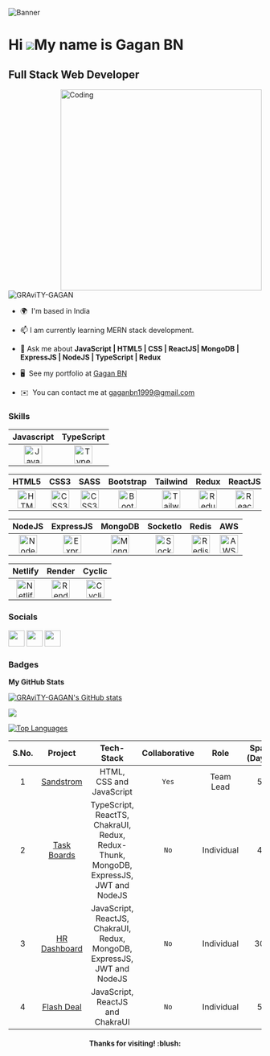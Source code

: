 ![Banner](https://github.com/GRAviTY-GAGAN/GRAviTY-GAGAN/assets/68629598/39224878-224f-47f5-acce-6cd519f00efa)

# Hi ![](https://user-images.githubusercontent.com/18350557/176309783-0785949b-9127-417c-8b55-ab5a4333674e.gif)My name is Gagan BN

## Full Stack Web Developer

<img align="right" alt="Coding" width="400" src="https://cdn.dribbble.com/users/1593595/screenshots/5725252/media/e9f9ea5544e27c43d88ba9945eb9403a.jpg?resize=1000x750&vertical=center">

<p align="left"> <img src="https://komarev.com/ghpvc/?username=GRAviTY-GAGAN&label=Profile%20views&color=0e75b6&style=flat" alt="GRAviTY-GAGAN" /> </p>

- 🌍  I'm based in India

- 📫 I am currently learning MERN stack development.
- 💬 Ask me about **JavaScript | HTML5 | CSS | ReactJS| MongoDB | ExpressJS | NodeJS | TypeScript | Redux**
- 🖥️  See my portfolio at [Gagan BN](https://gravity-gagan.netlify.app/)
- ✉️  You can contact me at [gaganbn1999@gmail.com](mailto:gaganbn1999@gmail.com)

### Skills

|                                                                                                                                  Javascript                                                                                                                                   |                                                                                                                      TypeScript                                                                                                                       |
| :---------------------------------------------------------------------------------------------------------------------------------------------------------------------------------------------------------------------------------------------------------------------------: | :---------------------------------------------------------------------------------------------------------------------------------------------------------------------------------------------------------------------------------------------------: |
| <a href="https://developer.mozilla.org/en-US/docs/Web/JavaScript" target="_blank" rel="noreferrer"><img src="https://raw.githubusercontent.com/danielcranney/readme-generator/main/public/icons/skills/javascript-colored.svg" width="36" height="36" alt="JavaScript" /></a> | <a href="https://www.typescriptlang.org/" target="_blank" rel="noreferrer"><img src="https://raw.githubusercontent.com/danielcranney/readme-generator/main/public/icons/skills/typescript-colored.svg" width="36" height="36" alt="TypeScript" /></a> |

|                                                                                                                                HTML5                                                                                                                                |                                                                                                                   CSS3                                                                                                                   |                                                                                                                   SASS                                                                                                                   |                                                                                                                   Bootstrap                                                                                                                   |                                                                                                                     Tailwind                                                                                                                     |                                                                                                               Redux                                                                                                               |                                                                                                             ReactJS                                                                                                              |                                                                                                               NextJS                                                                                                               |                                                                                              Angular                                                                                              |
| :-----------------------------------------------------------------------------------------------------------------------------------------------------------------------------------------------------------------------------------------------------------------: | :--------------------------------------------------------------------------------------------------------------------------------------------------------------------------------------------------------------------------------------: | :--------------------------------------------------------------------------------------------------------------------------------------------------------------------------------------------------------------------------------------: | :-------------------------------------------------------------------------------------------------------------------------------------------------------------------------------------------------------------------------------------------: | :----------------------------------------------------------------------------------------------------------------------------------------------------------------------------------------------------------------------------------------------: | :-------------------------------------------------------------------------------------------------------------------------------------------------------------------------------------------------------------------------------: | :------------------------------------------------------------------------------------------------------------------------------------------------------------------------------------------------------------------------------: | :--------------------------------------------------------------------------------------------------------------------------------------------------------------------------------------------------------------------------------: | :-----------------------------------------------------------------------------------------------------------------------------------------------------------------------------------------------: |
| <a href="https://developer.mozilla.org/en-US/docs/Glossary/HTML5" target="_blank" rel="noreferrer"><img src="https://raw.githubusercontent.com/danielcranney/readme-generator/main/public/icons/skills/html5-colored.svg" width="36" height="36" alt="HTML5" /></a> | <a href="https://www.w3.org/TR/CSS/#css" target="_blank" rel="noreferrer"><img src="https://raw.githubusercontent.com/danielcranney/readme-generator/main/public/icons/skills/css3-colored.svg" width="36" height="36" alt="CSS3" /></a> | <a href="https://www.w3.org/TR/CSS/#css" target="_blank" rel="noreferrer"><img src="https://raw.githubusercontent.com/danielcranney/readme-generator/main/public/icons/skills/sass-colored.svg" width="36" height="36" alt="CSS3" /></a> | <a href="https://getbootstrap.com/" target="_blank" rel="noreferrer"><img src="https://raw.githubusercontent.com/danielcranney/readme-generator/main/public/icons/skills/bootstrap-colored.svg" width="36" height="36" alt="Bootstrap" /></a> | <a href="https://tailwindcss.com/" target="_blank" rel="noreferrer"><img src="https://raw.githubusercontent.com/danielcranney/readme-generator/main/public/icons/skills/tailwindcss-colored.svg" width="36" height="36" alt="TailwindCSS" /></a> | <a href="https://redux.js.org/" target="_blank" rel="noreferrer"><img src="https://raw.githubusercontent.com/danielcranney/readme-generator/main/public/icons/skills/redux-colored.svg" width="36" height="36" alt="Redux" /></a> | <a href="https://reactjs.org/" target="_blank" rel="noreferrer"><img src="https://raw.githubusercontent.com/danielcranney/readme-generator/main/public/icons/skills/react-colored.svg" width="36" height="36" alt="React" /></a> | <a href="https://nextjs.org/" target="_blank" rel="noreferrer"><img src="https://raw.githubusercontent.com/danielcranney/readme-generator/main/public/icons/skills/nextjs-colored.svg" width="36" height="36" alt="Next.js" /></a> | <a href="https://angular.io/" target="_blank" rel="noreferrer"><img src="https://seeklogo.com/images/A/angular-icon-logo-5FC0C40EAC-seeklogo.com.png" width="36" height="36" alt="Angular" /></a> |

|                                                                                                                NodeJS                                                                                                                |                                                                                                               ExpressJS                                                                                                                |                                                                                                                 MongoDB                                                                                                                  |                                                                                     SocketIo                                                                                      |                                                                                                                                       Redis                                                                                                                                        |                                                                                                               AWS                                                                                                               |
| :----------------------------------------------------------------------------------------------------------------------------------------------------------------------------------------------------------------------------------: | :------------------------------------------------------------------------------------------------------------------------------------------------------------------------------------------------------------------------------------: | :--------------------------------------------------------------------------------------------------------------------------------------------------------------------------------------------------------------------------------------: | :-------------------------------------------------------------------------------------------------------------------------------------------------------------------------------: | :--------------------------------------------------------------------------------------------------------------------------------------------------------------------------------------------------------------------------------------------------------------------------------: | :-----------------------------------------------------------------------------------------------------------------------------------------------------------------------------------------------------------------------------: |
| <a href="https://nodejs.org/en/" target="_blank" rel="noreferrer"><img src="https://raw.githubusercontent.com/danielcranney/readme-generator/main/public/icons/skills/nodejs-colored.svg" width="36" height="36" alt="NodeJS" /></a> | <a href="https://expressjs.com/" target="_blank" rel="noreferrer"><img src="https://raw.githubusercontent.com/danielcranney/readme-generator/main/public/icons/skills/express-colored.svg" width="36" height="36" alt="Express" /></a> | <a href="https://www.mongodb.com/" target="_blank" rel="noreferrer"><img src="https://raw.githubusercontent.com/danielcranney/readme-generator/main/public/icons/skills/mongodb-colored.svg" width="36" height="36" alt="MongoDB" /></a> | <a href="https://socket.io/" target="_blank" rel="noreferrer"><img src="https://avatars.githubusercontent.com/u/10566080?s=280&v=4" width="36" height="36" alt="Socket.IO" /></a> | <a href="https://redis.io/" target="_blank" rel="noreferrer"><img src="https://www.zdnet.com/a/img/resize/ea56feddb9aed4bc4af6b9e693ef4b40592b6f15/2020/05/11/f9afed5d-33cd-438f-ba73-31b31abba8e1/redis-logo-2.png?auto=webp&width=740" width="36" height="36" alt="Redis" /></a> | <a href="https://aws.amazon.com/" target="_blank" rel="noreferrer"><img src="https://raw.githubusercontent.com/danielcranney/readme-generator/main/public/icons/skills/aws-colored.svg" width="36" height="36" alt="AWS" /></a> |

|                                                                                      Netlify                                                                                      |                                                                                                              Render                                                                                                               |                                                                                Cyclic                                                                                 |
| :-------------------------------------------------------------------------------------------------------------------------------------------------------------------------------: | :-------------------------------------------------------------------------------------------------------------------------------------------------------------------------------------------------------------------------------: | :-------------------------------------------------------------------------------------------------------------------------------------------------------------------: |
| <a href="https://www.netlify.com/" target="_blank" rel="noreferrer"><img src="https://www.netlify.com/v3/img/components/logomark.png" width="36" height="36" alt="Netlify" /></a> | <a href="https://render.com/" target="_blank" rel="noreferrer"><img src="https://raw.githubusercontent.com/danielcranney/readme-generator/main/public/icons/skills/render-colored.svg" width="36" height="36" alt="Render" /></a> | <a href="https://www.cyclic.sh/" target="_blank" rel="noreferrer"><img src="https://www.cyclic.sh/_nuxt/image/08edf6.webp" width="36" height="36" alt="Cyclic" /></a> |

### Socials

<p align="left"> <a href="https://www.github.com/GRAviTY-GAGAN" target="_blank" rel="noreferrer"><img src="https://raw.githubusercontent.com/danielcranney/readme-generator/main/public/icons/socials/github.svg" width="32" height="32" /></a> <a href="https://gagan-bn.hashnode.dev" target="_blank" rel="noreferrer"><img src="https://raw.githubusercontent.com/danielcranney/readme-generator/main/public/icons/socials/hashnode.svg" width="32" height="32" /></a> <a href="https://www.linkedin.com/in/gagan-bn/" target="_blank" rel="noreferrer"><img src="https://raw.githubusercontent.com/danielcranney/readme-generator/main/public/icons/socials/linkedin.svg" width="32" height="32" /></a></p>

### Badges

<b>My GitHub Stats</b>

<a href="http://www.github.com/GRAviTY-GAGAN"><img src="https://github-readme-stats.vercel.app/api?username=GRAviTY-GAGAN&show_icons=true&hide=&count_private=true&title_color=0891b2&text_color=ffffff&icon_color=0891b2&bg_color=000000&hide_border=true&show_icons=true" alt="GRAviTY-GAGAN's GitHub stats" /></a>

<a href="http://www.github.com/GRAviTY-GAGAN"><img src="https://github-readme-streak-stats.herokuapp.com/?user=GRAviTY-GAGAN&stroke=ffffff&background=000000&ring=0891b2&fire=0891b2&currStreakNum=ffffff&currStreakLabel=0891b2&sideNums=ffffff&sideLabels=ffffff&dates=ffffff&hide_border=true" /></a>

<a href="https://github.com/GRAviTY-GAGAN" align="left"><img src="https://github-readme-stats.vercel.app/api/top-langs/?username=GRAviTY-GAGAN&langs_count=10&title_color=0891b2&text_color=ffffff&icon_color=0891b2&bg_color=000000&hide_border=true&locale=en&custom_title=Top%20%Languages" alt="Top Languages" /></a>

| S.No. |                        Project                         |                                      Tech-Stack                                       | Collaborative |    Role    | Span (Days) |                Clone of                 |
| :---: | :----------------------------------------------------: | :-----------------------------------------------------------------------------------: | :-----------: | :--------: | :---------: | :-------------------------------------: |
|   1   |    [Sandstrom](https://sandstorm-gsvr.netlify.app/)    |                               HTML, CSS and JavaScript                                |     `Yes`     | Team Lead  |      5      | [Nordstrom](https://www.nordstrom.com/) |
|   2   | [Task Boards](https://task-board-web-app.netlify.app/) | TypeScript, ReactTS, ChakraUI, Redux, Redux-Thunk, MongoDB, ExpressJS, JWT and NodeJS |     `No`      | Individual |      4      |                    -                    |
|   3   | [HR Dashboard](https://hr-dashboard-app.netlify.app/)  |       JavaScript, ReactJS, ChakraUI, Redux, MongoDB, ExpressJS, JWT and NodeJS        |     `No`      | Individual |     30      |                    -                    |
|   4   | [Flash Deal](https://grand-dasik-526567.netlify.app/)  |                           JavaScript, ReactJS and ChakraUI                            |     `No`      | Individual |      5      |  [Snapdeal](https://www.snapdeal.com/)  |

<h4 align="center"> Thanks for visiting! :blush: </h4>
